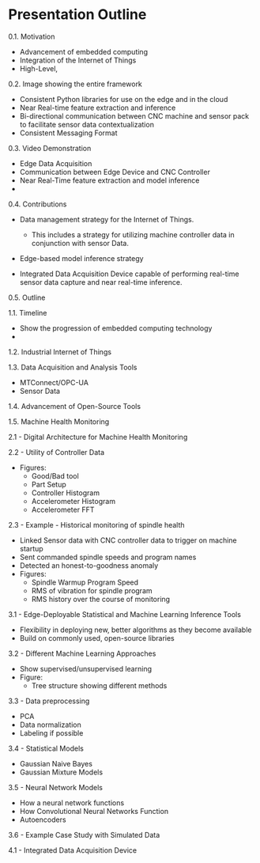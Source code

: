 # Presentation Outline

0.1. Motivation

- Advancement of embedded computing
- Integration of the Internet of Things
- High-Level, 

0.2. Image showing the entire framework

- Consistent Python libraries for use on the edge and in the cloud
- Near Real-time feature extraction and inference
- Bi-directional communication between CNC machine and sensor pack to facilitate sensor data contextualization
- Consistent Messaging Format 

0.3. Video Demonstration

- Edge Data Acquisition
- Communication between Edge Device and CNC Controller
- Near Real-Time feature extraction and model inference
- 

0.4. Contributions

  - Data management strategy for the Internet of Things. 

    - This includes a strategy for utilizing machine controller data in conjunction with sensor Data.
  
  - Edge-based model inference strategy
  - Integrated Data Acquisition Device capable of performing real-time sensor data capture and near real-time inference.

0.5. Outline
  
1.1. Timeline

  - Show the progression of embedded computing technology
  - 

1.2. Industrial Internet of Things

1.3. Data Acquisition and Analysis Tools

  - MTConnect/OPC-UA
  - Sensor Data

1.4. Advancement of Open-Source Tools

1.5. Machine Health Monitoring

2.1 - Digital Architecture for Machine Health Monitoring



2.2 - Utility of Controller Data

  - Figures:
    - Good/Bad tool
    - Part Setup
    - Controller Histogram
    - Accelerometer Histogram
    - Accelerometer FFT

2.3 - Example - Historical monitoring of spindle health

  - Linked Sensor data with CNC controller data to trigger on machine startup
  - Sent commanded spindle speeds and program names 
  - Detected an honest-to-goodness anomaly
  - Figures: 
    - Spindle Warmup Program Speed
    - RMS of vibration for spindle program
    - RMS history over the course of monitoring

3.1 - Edge-Deployable Statistical and Machine Learning Inference Tools

  - Flexibility in deploying new, better algorithms as they become available
  - Build on commonly used, open-source libraries
 
3.2 - Different Machine Learning Approaches

  - Show supervised/unsupervised learning
  - Figure:
    - Tree structure showing different methods

3.3 - Data preprocessing

  - PCA
  - Data normalization
  - Labeling if possible

3.4 - Statistical Models

  - Gaussian Naive Bayes
  - Gaussian Mixture Models

3.5 - Neural Network Models

  - How a neural network functions
  - How Convolutional Neural Networks Function
  - Autoencoders

3.6 - Example Case Study with Simulated Data

  
4.1 - Integrated Data Acquisition Device



